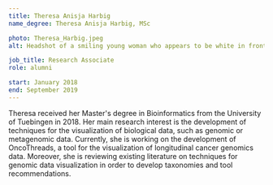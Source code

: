 ```yaml
---
title: Theresa Anisja Harbig
name_degree: Theresa Anisja Harbig, MSc

photo: Theresa_Harbig.jpeg
alt: Headshot of a smiling young woman who appears to be white in front of a wooden panel. She has shoulder length brown, slightly wavy hair and is wearing large round brown glasses and small circular earrings. A large blue knitted scarf is around her neck and she’s indoors wearing a sweater in a slightly different shade of blue/green

job_title: Research Associate
role: alumni

start: January 2018
end: September 2019
---
```

Theresa received her Master's degree in Bioinformatics from the University of Tuebingen in 2018. Her main research interest is the development of techniques for the visualization of biological data, such as genomic or metagenomic data. Currently, she is working on the development of OncoThreads, a tool for the visualization of longitudinal cancer genomics data. Moreover, she is reviewing existing literature on techniques for genomic data visualization in order to develop taxonomies and tool recommendations.
